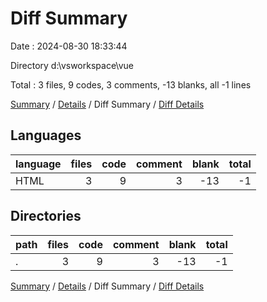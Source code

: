 # Diff Summary

Date : 2024-08-30 18:33:44

Directory d:\\vsworkspace\\vue

Total : 3 files,  9 codes, 3 comments, -13 blanks, all -1 lines

[Summary](results.md) / [Details](details.md) / Diff Summary / [Diff Details](diff-details.md)

## Languages
| language | files | code | comment | blank | total |
| :--- | ---: | ---: | ---: | ---: | ---: |
| HTML | 3 | 9 | 3 | -13 | -1 |

## Directories
| path | files | code | comment | blank | total |
| :--- | ---: | ---: | ---: | ---: | ---: |
| . | 3 | 9 | 3 | -13 | -1 |

[Summary](results.md) / [Details](details.md) / Diff Summary / [Diff Details](diff-details.md)